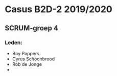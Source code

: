 # Casus B2D-2 2019/2020
## SCRUM-groep 4
### Leden:
* Boy Pappers
* Cyrus Schoonbrood
* Rob de Jonge
*
